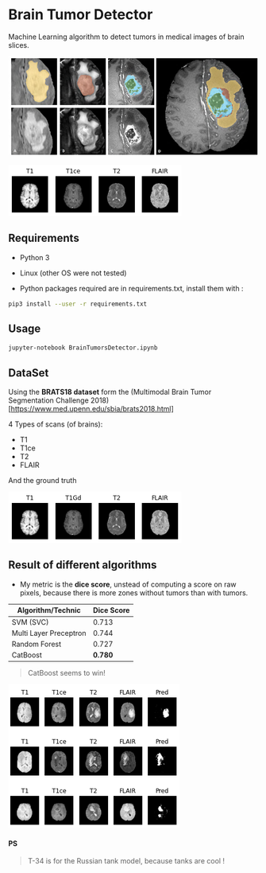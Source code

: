 # Brain Tumor Detector

Machine Learning algorithm to detect tumors in medical images of brain slices.

![Brain tumors](img/tumors.png)

![Samples_Dataset_GD_1](img/sample_1.png)


## Requirements

* Python 3
* Linux (other OS were not tested)

* Python packages required are in requirements.txt, install them with :

```sh
pip3 install --user -r requirements.txt
```

## Usage

```sh
jupyter-notebook BrainTumorsDetector.ipynb 
```

## DataSet

Using the **BRATS18 dataset** form the (Multimodal Brain Tumor Segmentation Challenge 2018)[https://www.med.upenn.edu/sbia/brats2018.html]

4 Types of scans (of brains):
* T1
* T1ce
* T2
* FLAIR

And the ground truth

![Samples_Dataset_GD_0](img/sample.png)



## Result of different algorithms

* My metric is the **dice score**, unstead of computing a score on raw pixels, because there is more zones without
    tumors than with tumors.

| Algorithm/Technic      | Dice Score |
|------------------------|------------|
| SVM (SVC)              | 0.713      |
| Multi Layer Preceptron | 0.744      |
| Random Forest          | 0.727      |
| CatBoost               | **0.780**  |

> CatBoost seems to win!

![Prediction_with_CatBoost](img/pred_catboost.png)


#### PS

> T-34 is for the Russian tank model, because tanks are cool !

